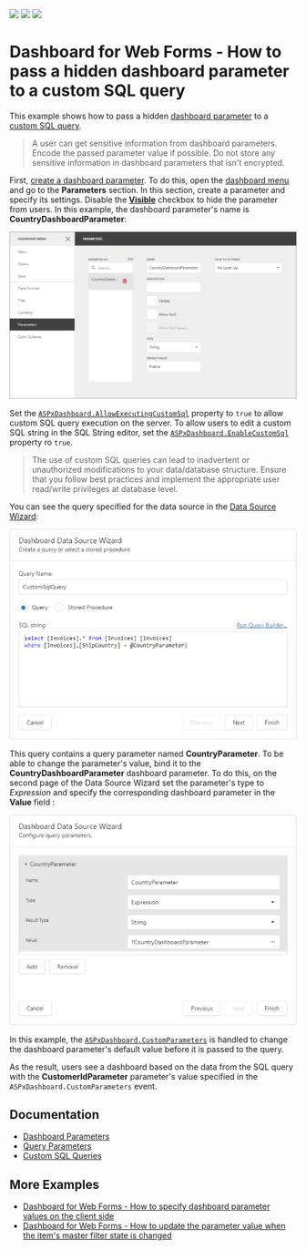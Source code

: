 <!-- default badges list -->
![](https://img.shields.io/endpoint?url=https://codecentral.devexpress.com/api/v1/VersionRange/128579884/21.2.8%2B)
[![](https://img.shields.io/badge/Open_in_DevExpress_Support_Center-FF7200?style=flat-square&logo=DevExpress&logoColor=white)](https://supportcenter.devexpress.com/ticket/details/T491903)
[![](https://img.shields.io/badge/📖_How_to_use_DevExpress_Examples-e9f6fc?style=flat-square)](https://docs.devexpress.com/GeneralInformation/403183)
<!-- default badges end -->
# Dashboard for Web Forms - How to pass a hidden dashboard parameter to a custom SQL query

This example shows how to pass a hidden [dashboard parameter](https://docs.devexpress.com/Dashboard/117062) to a [custom SQL query](https://docs.devexpress.com/Dashboard/117193).

> A user can get sensitive information from dashboard parameters. Encode the passed parameter value if possible. Do not store any sensitive information in dashboard parameters that isn't encrypted.

First, [create a dashboard parameter](https://docs.devexpress.com/Dashboard/117547). To do this, open the [dashboard menu](https://docs.devexpress.com/Dashboard/117444) and go to the **Parameters** section. In this section, create a parameter and specify its settings. Disable the [**Visible**](https://docs.devexpress.com/Dashboard/js-DevExpress.Dashboard.Model.Parameter#js_devexpress_dashboard_model_parameter_parametervisible) checkbox to hide the parameter from users. In this example, the dashboard parameter's name is **CountryDashboardParameter**:

![Create a Dashboard Parameter](images/create-dashboard-parameter.png)
 
Set the [`ASPxDashboard.AllowExecutingCustomSql`](https://docs.devexpress.com/Dashboard/DevExpress.DashboardWeb.ASPxDashboard.AllowExecutingCustomSql) property to `true` to allow custom SQL query execution on the server. To allow users to edit a custom SQL string in the SQL String editor, set the [`ASPxDashboard.EnableCustomSql`](https://docs.devexpress.com/Dashboard/DevExpress.DashboardWeb.ASPxDashboard.EnableCustomSql) property ro `true`. 

> The use of custom SQL queries can lead to inadvertent or unauthorized modifications to your data/database structure. Ensure that you follow best practices and implement the appropriate user read/write privileges at database level.

You can see the query specified for the data source in the [Data Source Wizard](https://docs.devexpress.com/Dashboard/117680):
 
![Create a Dashboard Parameter](images/data-source-wizard-custom-query.png)

This query contains a query parameter named **CountryParameter**. To be able to change the parameter's value, bind it to the **CountryDashboardParameter** dashboard parameter. To do this, on the second page of the Data Source Wizard set the parameter's type to *Expression* and specify the corresponding dashboard parameter in the **Value** field :

![Create a Dashboard Parameter](images/query-parameter-settings.png)

In this example, the [`ASPxDashboard.CustomParameters`](https://docs.devexpress.com/Dashboard/DevExpress.DashboardWeb.ASPxDashboard.CustomParameters) is handled to change the dashboard parameter's default value before it is passed to the query. 

As the result, users see a dashboard based on the data from the SQL query with the **CustomerIdParameter** parameter's value specified in the `ASPxDashboard.CustomParameters` event.

## Documentation

- [Dashboard Parameters](https://docs.devexpress.com/Dashboard/117062/web-dashboard/create-dashboards-on-the-web/data-analysis/dashboard-parameters)
- [Query Parameters](https://docs.devexpress.com/Dashboard/117192/web-dashboard/create-dashboards-on-the-web/providing-data/working-with-sql-data-sources/pass-query-parameters)
- [Custom SQL Queries](https://docs.devexpress.com/Dashboard/117193/web-dashboard/create-dashboards-on-the-web/providing-data/working-with-sql-data-sources/custom-sql-queries)

## More Examples

- [Dashboard for Web Forms - How to specify dashboard parameter values on the client side](https://github.com/DevExpress-Examples/aspxdashboard-how-to-specify-dashboard-parameter-values-on-the-client-side-t495684)
- [Dashboard for Web Forms - How to update the parameter value when the item's master filter state is changed](https://github.com/DevExpress-Examples/how-to-update-the-parameter-value-when-the-items-master-filter-state-is-changed-t575012)

